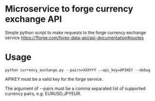 # Microservice to forge currency exchange API

Simple python script to make requests to the forge currency exchange service
https://1forge.com/forex-data-api/api-documentation#quotes

# Usage

```
python currency_exchange.py --pairs=XXXYYY --api_key=APIKEY --debug
```

APIKEY must be a valid key for the forge service.

The argument of --pairs must be a comma separated list of
supported currency pairs, e.g. EURUSD,JPYEUR.